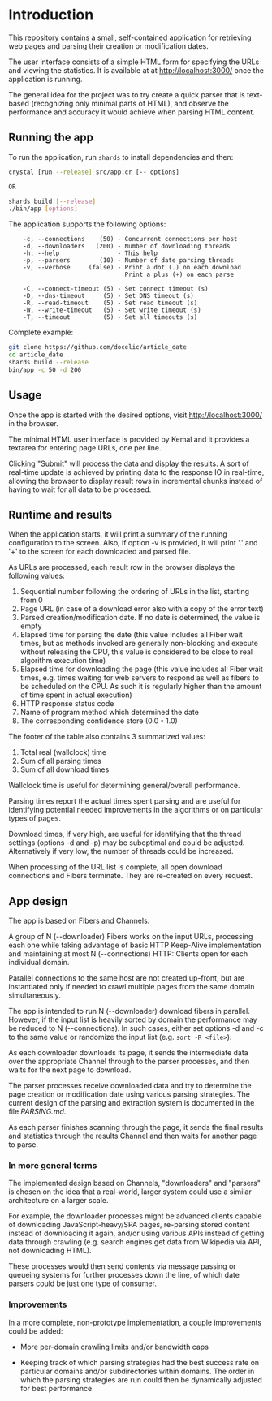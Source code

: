 # Introduction

This repository contains a small, self-contained application for retrieving
web pages and parsing their creation or modification dates.

The user interface consists of a simple HTML form for specifying the URLs
and viewing the statistics. It is available at at
[http://localhost:3000/](http://localhost:3000/) once the application is
running.

The general idea for the project was to try create a quick parser that is
text-based (recognizing only minimal parts of HTML), and observe the
performance and accuracy it would achieve when parsing HTML content.

## Running the app

To run the application, run `shards` to install dependencies and then:

```bash
crystal [run --release] src/app.cr [-- options]

OR

shards build [--release]
./bin/app [options]
```

The application supports the following options:

```
    -c, --connections    (50) - Concurrent connections per host
    -d, --downloaders   (200) - Number of downloading threads
    -h, --help                - This help
    -p, --parsers        (10) - Number of date parsing threads
    -v, --verbose     (false) - Print a dot (.) on each download
                                Print a plus (+) on each parse

    -C, --connect-timeout (5) - Set connect timeout (s)
    -D, --dns-timeout     (5) - Set DNS timeout (s)
    -R, --read-timeout    (5) - Set read timeout (s)
    -W, --write-timeout   (5) - Set write timeout (s)
    -T, --timeout         (5) - Set all timeouts (s)
```

Complete example:

```bash
git clone https://github.com/docelic/article_date
cd article_date
shards build --release
bin/app -c 50 -d 200
```

## Usage

Once the app is started with the desired options, visit
[http://localhost:3000/](http://localhost:3000/) in the browser.

The minimal HTML user interface is provided by Kemal and it provides
a textarea for entering page URLs, one per line.

Clicking "Submit" will process the data and display the results.
A sort of real-time update is achieved by printing data to the
response IO in real-time, allowing the browser to display result
rows in incremental chunks instead of having to wait for all data
to be processed.

## Runtime and results

When the application starts, it will print a summary of the running
configuration to the screen. Also, if option -v is provided, it will
print '.' and '+' to the screen for each downloaded and parsed
file.

As URLs are processed, each result row in the browser
displays the following values:

1. Sequential number following the ordering of URLs in the list, starting from 0
2. Page URL (in case of a download error also with a copy of the error text)
3. Parsed creation/modification date. If no date is determined, the value is empty
4. Elapsed time for parsing the date (this value includes all Fiber
wait times, but as methods invoked are generally non-blocking and execute without
releasing the CPU, this value is considered to be close to real algorithm execution time)
5. Elapsed time for downloading the page (this value includes all Fiber
wait times, e.g. times waiting for web servers to respond as well as
fibers to be scheduled on the CPU. As such it is regularly
higher than the amount of time spent in actual execution)
6. HTTP response status code
7. Name of program method which determined the date
8. The corresponding confidence store (0.0 - 1.0)

The footer of the table also contains 3 summarized values:

1. Total real (wallclock) time
2. Sum of all parsing times
3. Sum of all download times

Wallclock time is useful for determining general/overall performance.

Parsing times report the actual times spent parsing and are useful for
identifying potential needed improvements in the algorithms or on particular
types of pages.

Download times, if very high, are useful for identifying
that the thread settings (options -d and -p) may be suboptimal
and could be adjusted. Alternatively if very low, the
number of threads could be increased.

When processing of the URL list is complete, all open download connections
and Fibers terminate. They are re-created on every request.

## App design

The app is based on Fibers and Channels.

A group of N (--downloader) Fibers works on the input URLs, processing
each one while taking advantage of basic HTTP Keep-Alive implementation
and maintaining at most N (--connections) HTTP::Clients open for each
individual domain.

Parallel connections to the same host are not created up-front, but
are instantiated only if needed to crawl multiple pages from the same
domain simultaneously.

The app is intended to run N (--downloader) download
fibers in parallel. However, if the input list is heavily sorted by
domain the performance may be reduced to N (--connections).
In such cases, either set options -d and -c to the same value or
randomize the input list (e.g. `sort -R <file>`).

As each downloader downloads its page, it sends the intermediate data
over the appropriate Channel through to the parser processes, and then
waits for the next page to download.

The parser processes receive downloaded data and try to determine the
page creation or modification date using various parsing strategies.
The current design of the parsing and extraction system is documented
in the file *PARSING.md*.

As each parser finishes scanning through the page, it sends the final
results and statistics through the results Channel and then waits for another
page to parse.

### In more general terms

The implemented design based on Channels, "downloaders" and "parsers"
is chosen on the idea that a real-world, larger system could use
a similar architecture on a larger scale.

For example, the downloader processes might be advanced clients capable
of downloading JavaScript-heavy/SPA pages, re-parsing stored content instead
of downloading it again, and/or using various APIs instead of getting data
through crawling (e.g. search engines get data from Wikipedia via
API, not downloading HTML).

These processes would then send contents via message passing or
queueing systems for further processes down the line, of which date
parsers could be just one type of consumer.

### Improvements

In a more complete, non-prototype implementation, a couple improvements
could be added:

- More per-domain crawling limits and/or bandwidth caps

- Keeping track of which parsing strategies had the best success rate on
particular domains and/or subdirectories within domains. The order in
which the parsing strategies are run could then be dynamically adjusted
for best performance.
